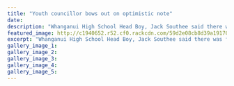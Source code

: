```yaml
---
title: "Youth councillor bows out on optimistic note"
date: 
description: "Whanganui High School Head Boy, Jack Southee said there was frustrations on the youth committee but it is moving in the right direction..."
featured_image: http://c1940652.r52.cf0.rackcdn.com/59d2e08cb8d39a1917000662/Jack-southee-youth-councillor-30-sept-chron.jpg
excerpt: "Whanganui High School Head Boy, Jack Southee said there was frustrations on the youth committee but it is moving in the right direction."
gallery_image_1: 
gallery_image_2: 
gallery_image_3: 
gallery_image_4: 
gallery_image_5: 
---
```

